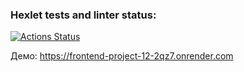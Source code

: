 ### Hexlet tests and linter status:
[![Actions Status](https://github.com/PavelKochetkov/frontend-project-12/actions/workflows/hexlet-check.yml/badge.svg)](https://github.com/PavelKochetkov/frontend-project-12/actions)

Демо: https://frontend-project-12-2qz7.onrender.com